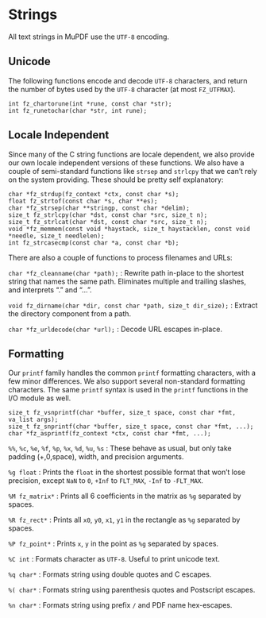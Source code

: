 # Strings

All text strings in MuPDF use the `UTF-8` encoding.

## Unicode

The following functions encode and decode `UTF-8` characters, and return the
number of bytes used by the `UTF-8` character (at most `FZ_UTFMAX`).

```none
int fz_chartorune(int *rune, const char *str);
int fz_runetochar(char *str, int rune);
```

## Locale Independent

Since many of the C string functions are locale dependent, we also provide our
own locale independent versions of these functions. We also have a couple of
semi-standard functions like `strsep` and `strlcpy` that we can’t rely on the
system providing. These should be pretty self explanatory:

```none
char *fz_strdup(fz_context *ctx, const char *s);
float fz_strtof(const char *s, char **es);
char *fz_strsep(char **stringp, const char *delim);
size_t fz_strlcpy(char *dst, const char *src, size_t n);
size_t fz_strlcat(char *dst, const char *src, size_t n);
void *fz_memmem(const void *haystack, size_t haystacklen, const void *needle, size_t needlelen);
int fz_strcasecmp(const char *a, const char *b);
```

There are also a couple of functions to process filenames and URLs:

`char *fz_cleanname(char *path);`
: Rewrite path in-place to the shortest string that names the same path.
  Eliminates multiple and trailing slashes, and interprets “.” and “…”.

`void fz_dirname(char *dir, const char *path, size_t dir_size);`
: Extract the directory component from a path.

`char *fz_urldecode(char *url);`
: Decode URL escapes in-place.

## Formatting

Our `printf` family handles the common `printf` formatting characters, with a
few minor differences. We also support several non-standard formatting
characters. The same `printf` syntax is used in the `printf` functions in the
I/O module as well.

```none
size_t fz_vsnprintf(char *buffer, size_t space, const char *fmt, va_list args);
size_t fz_snprintf(char *buffer, size_t space, const char *fmt, ...);
char *fz_asprintf(fz_context *ctx, const char *fmt, ...);
```

`%%`, `%c`, `%e`, `%f`, `%p`, `%x`, `%d`, `%u`, `%s`
: These behave as usual, but only take padding (+,0,space), width, and precision arguments.

`%g float`
: Prints the `float` in the shortest possible format that won’t lose precision, except `NaN` to `0`, `+Inf` to `FLT_MAX`, `-Inf` to `-FLT_MAX`.

`%M fz_matrix*`
: Prints all 6 coefficients in the matrix as `%g` separated by spaces.

`%R fz_rect*`
: Prints all `x0`, `y0`, `x1`, `y1` in the rectangle as `%g` separated by spaces.

`%P fz_point*`
: Prints `x`, `y` in the point as `%g` separated by spaces.

`%C int`
: Formats character as `UTF-8`. Useful to print unicode text.

`%q char*`
: Formats string using double quotes and C escapes.

`%( char*`
: Formats string using parenthesis quotes and Postscript escapes.

`%n char*`
: Formats string using prefix `/` and PDF name hex-escapes.
